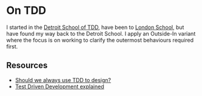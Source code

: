 # On TDD
I started in the [Detroit School of TDD](https://github.com/testdouble/contributing-tests/wiki/Detroit-school-TDD), have been to [London School](https://github.com/testdouble/contributing-tests/wiki/London-school-TDD), but have found my way back to the Detroit School.
I apply an Outside-In variant where the focus is on working to clarify the outermost behaviours required first.

## Resources
- [Should we always use TDD to design?](https://codurance.com/2018/05/26/should-we-always-use-tdd-to-design)
- [Test Driven Development explained](https://github.com/testdouble/contributing-tests/wiki/Test-Driven-Development)

